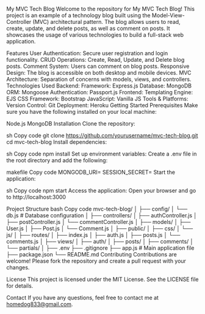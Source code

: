 My MVC Tech Blog
Welcome to the repository for My MVC Tech Blog! This project is an example of a technology blog built using the Model-View-Controller (MVC) architectural pattern. The blog allows users to read, create, update, and delete posts, as well as comment on posts. It showcases the usage of various technologies to build a full-stack web application.

Features
User Authentication: Secure user registration and login functionality.
CRUD Operations: Create, Read, Update, and Delete blog posts.
Comment System: Users can comment on blog posts.
Responsive Design: The blog is accessible on both desktop and mobile devices.
MVC Architecture: Separation of concerns with models, views, and controllers.
Technologies Used
Backend:
Framework: Express.js
Database: MongoDB
ORM: Mongoose
Authentication: Passport.js
Frontend:
Templating Engine: EJS
CSS Framework: Bootstrap
JavaScript: Vanilla JS
Tools & Platforms:
Version Control: Git
Deployment: Heroku
Getting Started
Prerequisites
Make sure you have the following installed on your local machine:

Node.js
MongoDB
Installation
Clone the repository:

sh
Copy code
git clone https://github.com/yourusername/mvc-tech-blog.git
cd mvc-tech-blog
Install dependencies:

sh
Copy code
npm install
Set up environment variables:
Create a .env file in the root directory and add the following:

makefile
Copy code
MONGODB_URI=<Your MongoDB URI>
SESSION_SECRET=<Your Session Secret>
Start the application:

sh
Copy code
npm start
Access the application:
Open your browser and go to http://localhost:3000

Project Structure
bash
Copy code
mvc-tech-blog/
│
├── config/
│   └── db.js          # Database configuration
│
├── controllers/
│   ├── authController.js
│   ├── postController.js
│   └── commentController.js
│
├── models/
│   ├── User.js
│   ├── Post.js
│   └── Comment.js
│
├── public/
│   ├── css/
│   └── js/
│
├── routes/
│   ├── index.js
│   ├── auth.js
│   ├── posts.js
│   └── comments.js
│
├── views/
│   ├── auth/
│   ├── posts/
│   ├── comments/
│   └── partials/
│
├── .env
├── .gitignore
├── app.js             # Main application file
├── package.json
└── README.md
Contributing
Contributions are welcome! Please fork the repository and create a pull request with your changes.

License
This project is licensed under the MIT License. See the LICENSE file for details.

Contact
If you have any questions, feel free to contact me at homedog833@gmail.com.
